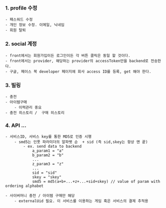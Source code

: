 ### 1. profile 수정
    - 패스워드 수정
    - 개인 정보 수정. 이메일, 닉네임
    - 회원 탈퇴

### 2. social 계정  
    - front에서는 회원가입이든 로그인이든 각 버튼 클릭은 동일 할 것이다.    
    - front에서는 provider, 해당하는 provider의 accessToken만을 backend로 전송한다.  
    - 구글, 페이스 북 developer 페이지에 회사 access ID를 등록, get 해야 한다.

### 3. 빌링
    - 충전
    - 아이템구매
        - 이력관리 중요
    - 충전 히스토리 /  구매 히스토리


### 4. API ... 
    - 서비스ID, 서비스 key를 통한 MD5로 인증 시행
        - smd5는 인풋 파라미더의 알파벳 순  + sid (즉 sid,skey는 항상 맨 끝)
            - ex. send data to backend 
                a_param1 = "a"
                b_param2 = "b"
                ...
                z_param3 = "z"
                ...
                sid = "sid"
                skey = "skey"
                smd5 = md5(a+b+...+z+...+sid+skey) // value of param with ordering alphabet

    - 사이버머니 충전 / 아이템 구매만 해당
        - externalUid 필요. 이 서비스를 이용하는 게임 혹은 서비스의 결제 추적용
        